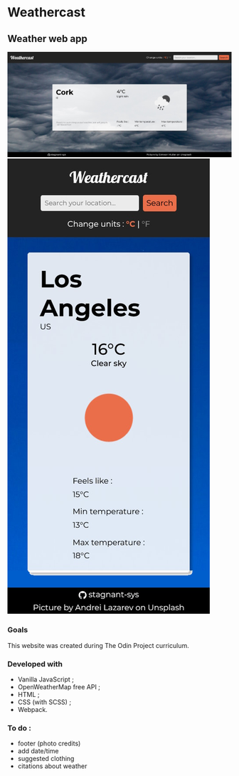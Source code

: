 # Weathercast

## Weather web app

![Desktop view](./md_images/desktop.jpg "Desktop view") ![Mobile view](./md_images/mobile.jpg "Mobile view")



### Goals

This website was created during The Odin Project curriculum.


### Developed with

- Vanilla JavaScript ;
- OpenWeatherMap free API ;
- HTML ;
- CSS (with SCSS) ;
- Webpack.


### To do :
  - footer (photo credits)
  - add date/time
  - suggested clothing
  - citations about weather
